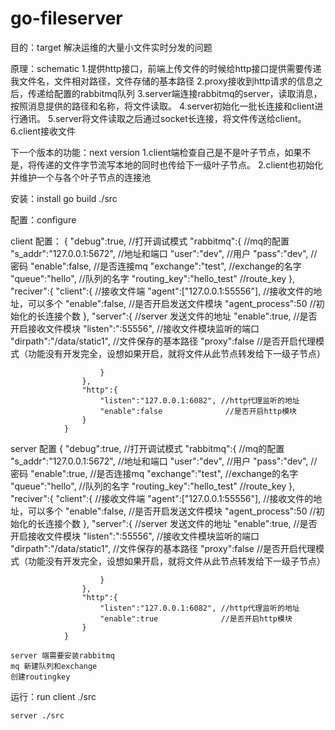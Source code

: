 # go-fileserver
 目的：target
      解决运维的大量小文件实时分发的问题
      
  原理：schematic 
    1.提供http接口，前端上传文件的时候给http接口提供需要传递我文件名，文件相对路径，文件存储的基本路径
    2.proxy接收到http请求的信息之后，传递给配置的rabbitmq队列
    3.server端连接rabbitmq的server，读取消息，按照消息提供的路径和名称，将文件读取。
    4.server初始化一批长连接和client进行通讯。
    5.server将文件读取之后通过socket长连接，将文件传送给client。
    6.client接收文件
    
    
  下一个版本的功能：next version
    1.client端检查自己是不是叶子节点，如果不是，将传递的文件字节流写本地的同时也传给下一级叶子节点。
    2.client也初始化并维护一个与各个叶子节点的连接池
    
  安装：install 
    go build 
    ./src 
    
  配置：configure
  
  client 配置：
                {
                	"debug":true,     //打开调试模式
                	"rabbitmq":{     //mq的配置
                		"s_addr":"127.0.0.1:5672",  //地址和端口
                		"user":"dev",  //用户
                		"pass":"dev",  //密码
                		"enable":false,  //是否连接mq
                		"exchange":"test", //exchange的名字
                		"queue":"hello",  //队列的名字
                		"routing_key":"hello_test" //route_key
                	},
                	"reciver":{
                		"client":{  //接收文件端
                			"agent":["127.0.0.1:55556"],  //接收文件的地址，可以多个
                			"enable":false,                //是否开启发送文件模块
                			"agent_process":50            //初始化的长连接个数
                		},
                		"server":{                      //server 发送文件的地址
                			"enable":true,              //是否开启接收文件模块
                			"listen":":55556",           //接收文件模块监听的端口
                			"dirpath":"/data/static1",   //文件保存的基本路径
                			"proxy":false    //是否开启代理模式（功能没有开发完全，设想如果开启，就将文件从此节点转发给下一级子节点）
                			
                		}
                	},
                	"http":{
                		"listen":"127.0.0.1:6082", //http代理监听的地址
                		"enable":false              //是否开启http模块
                	}
                }
  server 配置
                {
                	"debug":true,     //打开调试模式
                	"rabbitmq":{     //mq的配置
                		"s_addr":"127.0.0.1:5672",  //地址和端口
                		"user":"dev",  //用户
                		"pass":"dev",  //密码
                		"enable":true,  //是否连接mq
                		"exchange":"test", //exchange的名字
                		"queue":"hello",  //队列的名字
                		"routing_key":"hello_test" //route_key
                	},
                	"reciver":{
                		"client":{  //接收文件端
                			"agent":["127.0.0.1:55556"],  //接收文件的地址，可以多个
                			"enable":false,                //是否开启发送文件模块
                			"agent_process":50            //初始化的长连接个数
                		},
                		"server":{                      //server 发送文件的地址
                			"enable":true,              //是否开启接收文件模块
                			"listen":":55556",           //接收文件模块监听的端口
                			"dirpath":"/data/static1",   //文件保存的基本路径
                			"proxy":false    //是否开启代理模式（功能没有开发完全，设想如果开启，就将文件从此节点转发给下一级子节点）
                			
                		}
                	},
                	"http":{
                		"listen":"127.0.0.1:6082", //http代理监听的地址
                		"enable":true              //是否开启http模块
                	}
                }
    
    server 端需要安装rabbitmq
    mq 新建队列和exchange
    创建routingkey  
  运行：run
    client ./src
      
    server ./src
    
    
